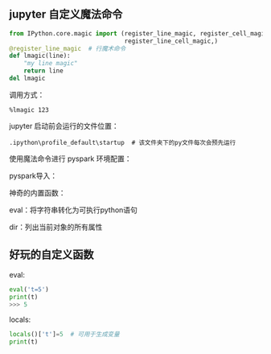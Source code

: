 

## jupyter 自定义魔法命令

```python
from IPython.core.magic import (register_line_magic, register_cell_magic,
                                register_line_cell_magic,)
@register_line_magic  # 行魔术命令
def lmagic(line):
    "my line magic"
    return line
del lmagic
```

调用方式：

```
%lmagic 123
```

jupyter 启动前会运行的文件位置：

```
.ipython\profile_default\startup  # 该文件夹下的py文件每次会预先运行
```

使用魔法命令进行 pyspark 环境配置：

pyspark导入：





神奇的内置函数：

eval：将字符串转化为可执行python语句

dir：列出当前对象的所有属性

## 好玩的自定义函数
eval:
```python
eval('t=5')
print(t)
>>> 5
```

locals:

```python
locals()['t']=5  # 可用于生成变量
print(t)
```

